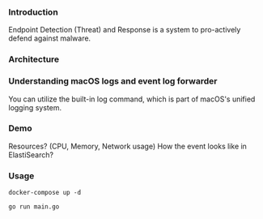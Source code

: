 ### Introduction

Endpoint Detection (Threat) and Response is a system to pro-actively defend against malware.


### Architecture



### Understanding macOS logs and event log forwarder

You can utilize the built-in log command, which is part of macOS's unified logging system.



### Demo

Resources? (CPU, Memory, Network usage)
How the event looks like in ElastiSearch?


### Usage

```
docker-compose up -d

go run main.go
```

